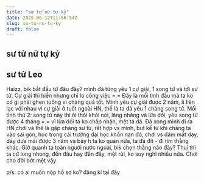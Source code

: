 ```yaml
---
title: "sư tử nữ tự kỷ"
date: 2025-06-12T11:56:54Z
slug: su-tu-nu-tu-ky
draft: false
---
```


## sư tử nữ tự kỷ

## sư tử Leo

Haizz, bik bắt đầu từ đâu đây? mình đã từng yêu 1 cự giải, 1 song tử và tới sư tử. Cự giải thì hiền nhưng chỉ lo công việc =.= Đây là mối tình đầu mà ta ko có gì phải ghen tuông vì chàng quá tốt. Mình yêu cự giải được 2 năm, ít liên lạc với nhau vì cự giải ở tuốt ngoài HN, thế là ta đã yêu 1 chàng song tử.
Mối tình thứ 2: song tử này thì ôi thôi khỏi nói, lăng nhăng và lừa dối, yêu song tử được 4 tháng =.= vì lừa dối ta ko chấp nhận, mệt ta đá. Đá xong mình đi ra HN chơi và thế là gặp chàng sư tử, rất hợp vs mình, but kể từ khi chàng ta vào sài gòn, học trong cái trường đại học khốn nạn đó, chơi vs đám mất dạy, dây dưa mãi được 3 năm và bây h ta ko quản nữa, ta đá đít - đi tìm thằng khác. Giờ quanh ta toàn người nước ngoài, bik chọn thằng nào đây? Thui thì ta cứ long nhong, đến đâu hay đến đấy, mệt rùi, ko suy nghĩ nhiều nữa. Chơi cho đời bớt mệt vậy 
 
p/s: có ai muốn nộp hồ sơ ko? đăng kí tại đây